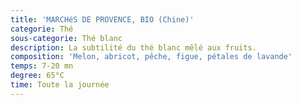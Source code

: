 ```yaml
---
title: 'MARCHéS DE PROVENCE, BIO (Chine)'
categorie: Thé
sous-categorie: Thé blanc
description: La subtilité du thé blanc mêlé aux fruits.
composition: 'Melon, abricot, pêche, figue, pétales de lavande'
temps: 7-20 mn
degree: 65°C
time: Toute la journée
---
```


